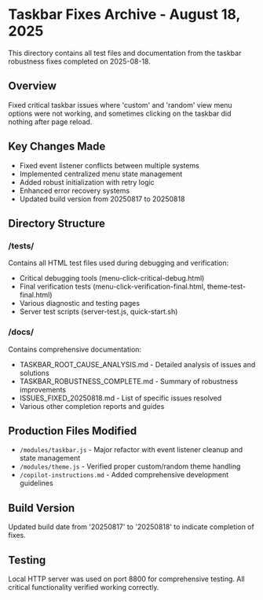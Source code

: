 # Taskbar Fixes Archive - August 18, 2025

This directory contains all test files and documentation from the taskbar robustness fixes completed on 2025-08-18.

## Overview
Fixed critical taskbar issues where 'custom' and 'random' view menu options were not working, and sometimes clicking on the taskbar did nothing after page reload.

## Key Changes Made
- Fixed event listener conflicts between multiple systems
- Implemented centralized menu state management
- Added robust initialization with retry logic
- Enhanced error recovery systems
- Updated build version from 20250817 to 20250818

## Directory Structure

### /tests/
Contains all HTML test files used during debugging and verification:
- Critical debugging tools (menu-click-critical-debug.html)
- Final verification tests (menu-click-verification-final.html, theme-test-final.html)
- Various diagnostic and testing pages
- Server test scripts (server-test.js, quick-start.sh)

### /docs/
Contains comprehensive documentation:
- TASKBAR_ROOT_CAUSE_ANALYSIS.md - Detailed analysis of issues and solutions
- TASKBAR_ROBUSTNESS_COMPLETE.md - Summary of robustness improvements
- ISSUES_FIXED_20250818.md - List of specific issues resolved
- Various other completion reports and guides

## Production Files Modified
- `/modules/taskbar.js` - Major refactor with event listener cleanup and state management
- `/modules/theme.js` - Verified proper custom/random theme handling
- `/copilot-instructions.md` - Added comprehensive development guidelines

## Build Version
Updated build date from '20250817' to '20250818' to indicate completion of fixes.

## Testing
Local HTTP server was used on port 8800 for comprehensive testing. All critical functionality verified working correctly.
